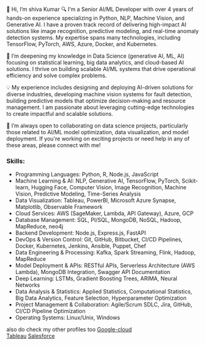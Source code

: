 👋 Hi, I’m shiva Kumar
🔍 I’m a Senior AI/ML Developer with over 4 years of hands-on experience specializing in Python, NLP, Machine Vision, and Generative AI.
   I have a proven track record of delivering high-impact AI solutions like image recognition, predictive modeling, and real-time anomaly detection systems.
   My expertise spans many technologies, including TensorFlow, PyTorch, AWS, Azure, Docker, and Kubernetes.  

🌱 I’m deepening my knowledge in Data Science (generative AI, ML, AI) focusing on statistical learning, big data analytics, and cloud-based AI solutions. 
   I thrive on building scalable AI/ML systems that drive operational efficiency and solve complex problems.  

💡 My experience includes designing and deploying AI-driven solutions for diverse industries, developing machine vision systems for fault detection,
   building predictive models that optimize decision-making and resource management. 
   I am passionate about leveraging cutting-edge technologies to create impactful and scalable solutions.  

💞️ I’m always open to collaborating on data science projects, particularly those related to AI/ML model optimization, data visualization, and model deployment.
   If you're working on exciting projects or need help in any of these areas, please connect with me!

### Skills:
- Programming Languages: Python, R, Node.js, JavaScript  
- Machine Learning & AI: NLP, Generative AI, TensorFlow, PyTorch, Scikit-learn, Hugging Face, Computer Vision, Image Recognition, Machine Vision, Predictive Modeling, Time-Series Analysis  
- Data Visualization: Tableau, PowerBI, Microsoft Azure Synapse, Matplotlib, Observable Framework  
- Cloud Services: AWS (SageMaker, Lambda, API Gateway), Azure, GCP  
- Database Management: SQL, PI/SQL, MongoDB, NoSQL, Hadoop, MapReduce, neo4j  
- Backend Development: Node.js, Express.js, FastAPI  
- DevOps & Version Control: Git, GitHub, Bitbucket, CI/CD Pipelines, Docker, Kubernetes, Jenkins, Ansible, Puppet, Chef  
- Data Engineering & Processing: Kafka, Spark Streaming, Flink, Hadoop, MapReduce  
- Model Deployment & APIs: RESTful APIs, Serverless Architecture (AWS Lambda), MongoDB Integration, Swagger API Documentation  
- Deep Learning: LSTMs, Gradient Boosting Trees, ARIMA, Neural Networks  
- Data Analysis & Statistics: Applied Statistics, Computational Statistics, Big Data Analytics, Feature Selection, Hyperparameter Optimization  
- Project Management & Collaboration: Agile/Scrum SDLC, Jira, GitHub, CI/CD Pipeline Optimization  
- Operating Systems: Linux/Unix, Windows  

also do check my other profiles too
[Google-cloud](https://www.qwiklabs.com/public_profiles/124eb803-2ede-4e07-b984-7b235249c4ba)                               
[Tableau](https://public.tableau.com/app/profile/peddapuram.shiva.kumar)
[Salesforce](https://trailblazer.me/id/shiva9596)
